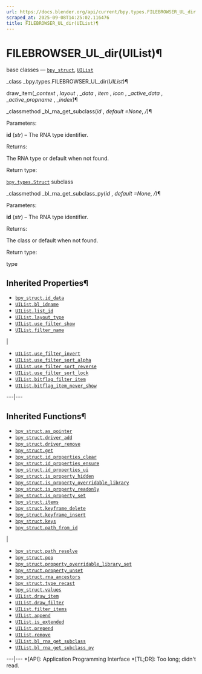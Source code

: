 ```yaml
---
url: https://docs.blender.org/api/current/bpy.types.FILEBROWSER_UL_dir.html
scraped_at: 2025-09-08T14:25:02.116476
title: FILEBROWSER_UL_dir(UIList)¶
---
```


# FILEBROWSER_UL_dir(UIList)¶  
  
base classes — [`bpy_struct`](bpy.types.bpy_struct.html#bpy.types.bpy_struct
"bpy.types.bpy_struct"), [`UIList`](bpy.types.UIList.html#bpy.types.UIList
"bpy.types.UIList")

_class _bpy.types.FILEBROWSER_UL_dir(_UIList_)¶

    

draw_item(__context_ , _layout_ , __data_ , _item_ , _icon_ , __active_data_ ,
__active_propname_ , __index_)¶

    

_classmethod _bl_rna_get_subclass(_id_ , _default =None_, _/_)¶

    

Parameters:

    

**id** (_str_) – The RNA type identifier.

Returns:

    

The RNA type or default when not found.

Return type:

    

[`bpy.types.Struct`](bpy.types.Struct.html#bpy.types.Struct
"bpy.types.Struct") subclass

_classmethod _bl_rna_get_subclass_py(_id_ , _default =None_, _/_)¶

    

Parameters:

    

**id** (_str_) – The RNA type identifier.

Returns:

    

The class or default when not found.

Return type:

    

type

## Inherited Properties¶

  * [`bpy_struct.id_data`](bpy.types.bpy_struct.html#bpy.types.bpy_struct.id_data "bpy.types.bpy_struct.id_data")
  * [`UIList.bl_idname`](bpy.types.UIList.html#bpy.types.UIList.bl_idname "bpy.types.UIList.bl_idname")
  * [`UIList.list_id`](bpy.types.UIList.html#bpy.types.UIList.list_id "bpy.types.UIList.list_id")
  * [`UIList.layout_type`](bpy.types.UIList.html#bpy.types.UIList.layout_type "bpy.types.UIList.layout_type")
  * [`UIList.use_filter_show`](bpy.types.UIList.html#bpy.types.UIList.use_filter_show "bpy.types.UIList.use_filter_show")
  * [`UIList.filter_name`](bpy.types.UIList.html#bpy.types.UIList.filter_name "bpy.types.UIList.filter_name")

|

  * [`UIList.use_filter_invert`](bpy.types.UIList.html#bpy.types.UIList.use_filter_invert "bpy.types.UIList.use_filter_invert")
  * [`UIList.use_filter_sort_alpha`](bpy.types.UIList.html#bpy.types.UIList.use_filter_sort_alpha "bpy.types.UIList.use_filter_sort_alpha")
  * [`UIList.use_filter_sort_reverse`](bpy.types.UIList.html#bpy.types.UIList.use_filter_sort_reverse "bpy.types.UIList.use_filter_sort_reverse")
  * [`UIList.use_filter_sort_lock`](bpy.types.UIList.html#bpy.types.UIList.use_filter_sort_lock "bpy.types.UIList.use_filter_sort_lock")
  * [`UIList.bitflag_filter_item`](bpy.types.UIList.html#bpy.types.UIList.bitflag_filter_item "bpy.types.UIList.bitflag_filter_item")
  * [`UIList.bitflag_item_never_show`](bpy.types.UIList.html#bpy.types.UIList.bitflag_item_never_show "bpy.types.UIList.bitflag_item_never_show")

  
---|---  
  
## Inherited Functions¶

  * [`bpy_struct.as_pointer`](bpy.types.bpy_struct.html#bpy.types.bpy_struct.as_pointer "bpy.types.bpy_struct.as_pointer")
  * [`bpy_struct.driver_add`](bpy.types.bpy_struct.html#bpy.types.bpy_struct.driver_add "bpy.types.bpy_struct.driver_add")
  * [`bpy_struct.driver_remove`](bpy.types.bpy_struct.html#bpy.types.bpy_struct.driver_remove "bpy.types.bpy_struct.driver_remove")
  * [`bpy_struct.get`](bpy.types.bpy_struct.html#bpy.types.bpy_struct.get "bpy.types.bpy_struct.get")
  * [`bpy_struct.id_properties_clear`](bpy.types.bpy_struct.html#bpy.types.bpy_struct.id_properties_clear "bpy.types.bpy_struct.id_properties_clear")
  * [`bpy_struct.id_properties_ensure`](bpy.types.bpy_struct.html#bpy.types.bpy_struct.id_properties_ensure "bpy.types.bpy_struct.id_properties_ensure")
  * [`bpy_struct.id_properties_ui`](bpy.types.bpy_struct.html#bpy.types.bpy_struct.id_properties_ui "bpy.types.bpy_struct.id_properties_ui")
  * [`bpy_struct.is_property_hidden`](bpy.types.bpy_struct.html#bpy.types.bpy_struct.is_property_hidden "bpy.types.bpy_struct.is_property_hidden")
  * [`bpy_struct.is_property_overridable_library`](bpy.types.bpy_struct.html#bpy.types.bpy_struct.is_property_overridable_library "bpy.types.bpy_struct.is_property_overridable_library")
  * [`bpy_struct.is_property_readonly`](bpy.types.bpy_struct.html#bpy.types.bpy_struct.is_property_readonly "bpy.types.bpy_struct.is_property_readonly")
  * [`bpy_struct.is_property_set`](bpy.types.bpy_struct.html#bpy.types.bpy_struct.is_property_set "bpy.types.bpy_struct.is_property_set")
  * [`bpy_struct.items`](bpy.types.bpy_struct.html#bpy.types.bpy_struct.items "bpy.types.bpy_struct.items")
  * [`bpy_struct.keyframe_delete`](bpy.types.bpy_struct.html#bpy.types.bpy_struct.keyframe_delete "bpy.types.bpy_struct.keyframe_delete")
  * [`bpy_struct.keyframe_insert`](bpy.types.bpy_struct.html#bpy.types.bpy_struct.keyframe_insert "bpy.types.bpy_struct.keyframe_insert")
  * [`bpy_struct.keys`](bpy.types.bpy_struct.html#bpy.types.bpy_struct.keys "bpy.types.bpy_struct.keys")
  * [`bpy_struct.path_from_id`](bpy.types.bpy_struct.html#bpy.types.bpy_struct.path_from_id "bpy.types.bpy_struct.path_from_id")

|

  * [`bpy_struct.path_resolve`](bpy.types.bpy_struct.html#bpy.types.bpy_struct.path_resolve "bpy.types.bpy_struct.path_resolve")
  * [`bpy_struct.pop`](bpy.types.bpy_struct.html#bpy.types.bpy_struct.pop "bpy.types.bpy_struct.pop")
  * [`bpy_struct.property_overridable_library_set`](bpy.types.bpy_struct.html#bpy.types.bpy_struct.property_overridable_library_set "bpy.types.bpy_struct.property_overridable_library_set")
  * [`bpy_struct.property_unset`](bpy.types.bpy_struct.html#bpy.types.bpy_struct.property_unset "bpy.types.bpy_struct.property_unset")
  * [`bpy_struct.rna_ancestors`](bpy.types.bpy_struct.html#bpy.types.bpy_struct.rna_ancestors "bpy.types.bpy_struct.rna_ancestors")
  * [`bpy_struct.type_recast`](bpy.types.bpy_struct.html#bpy.types.bpy_struct.type_recast "bpy.types.bpy_struct.type_recast")
  * [`bpy_struct.values`](bpy.types.bpy_struct.html#bpy.types.bpy_struct.values "bpy.types.bpy_struct.values")
  * [`UIList.draw_item`](bpy.types.UIList.html#bpy.types.UIList.draw_item "bpy.types.UIList.draw_item")
  * [`UIList.draw_filter`](bpy.types.UIList.html#bpy.types.UIList.draw_filter "bpy.types.UIList.draw_filter")
  * [`UIList.filter_items`](bpy.types.UIList.html#bpy.types.UIList.filter_items "bpy.types.UIList.filter_items")
  * [`UIList.append`](bpy.types.UIList.html#bpy.types.UIList.append "bpy.types.UIList.append")
  * [`UIList.is_extended`](bpy.types.UIList.html#bpy.types.UIList.is_extended "bpy.types.UIList.is_extended")
  * [`UIList.prepend`](bpy.types.UIList.html#bpy.types.UIList.prepend "bpy.types.UIList.prepend")
  * [`UIList.remove`](bpy.types.UIList.html#bpy.types.UIList.remove "bpy.types.UIList.remove")
  * [`UIList.bl_rna_get_subclass`](bpy.types.UIList.html#bpy.types.UIList.bl_rna_get_subclass "bpy.types.UIList.bl_rna_get_subclass")
  * [`UIList.bl_rna_get_subclass_py`](bpy.types.UIList.html#bpy.types.UIList.bl_rna_get_subclass_py "bpy.types.UIList.bl_rna_get_subclass_py")

  
---|---
  *[API]: Application Programming Interface
  *[TL;DR]: Too long; didn't read.

